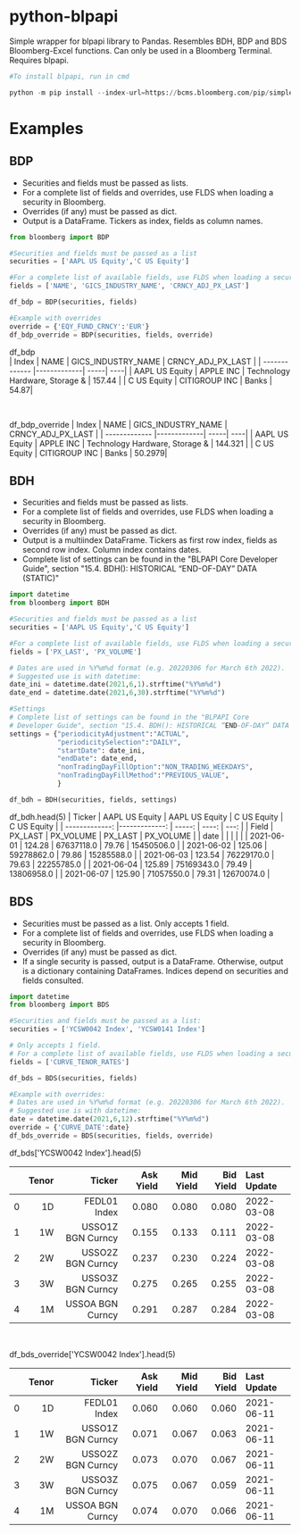 # python-blpapi

Simple wrapper for blpapi library to Pandas. Resembles BDH, BDP and BDS Bloomberg-Excel functions. Can only be used in a Bloomberg Terminal. Requires blpapi.

```python
#To install blpapi, run in cmd

python -m pip install --index-url=https://bcms.bloomberg.com/pip/simple/ blpapi
```


# Examples

## BDP
+ Securities and fields must be passed as lists.
+ For a complete list of fields and overrides, use FLDS when loading a security in Bloomberg.
+ Overrides (if any) must be passed as dict.
+ Output is a DataFrame. Tickers as index, fields as column names.


```python
from bloomberg import BDP

#Securities and fields must be passed as a list
securities = ['AAPL US Equity','C US Equity']

#For a complete list of available fields, use FLDS when loading a security in Bloomberg.
fields = ['NAME', 'GICS_INDUSTRY_NAME', 'CRNCY_ADJ_PX_LAST']

df_bdp = BDP(securities, fields)

#Example with overrides
override = {'EQY_FUND_CRNCY':'EUR'}
df_bdp_override = BDP(securities, fields, override)
```
df_bdp  
| Index          | NAME           | GICS_INDUSTRY_NAME  | CRNCY_ADJ_PX_LAST |
| -------------  |-------------| -----| ----|
| AAPL US Equity | APPLE INC        | Technology Hardware, Storage & | 157.44 |
| C US Equity    | CITIGROUP INC      |   Banks | 54.87|  

<br/>

df_bdp_override
| Index          | NAME           | GICS_INDUSTRY_NAME  | CRNCY_ADJ_PX_LAST |
| -------------  |-------------| -----| ----|
| AAPL US Equity | APPLE INC        | Technology Hardware, Storage & | 144.321 |
| C US Equity    | CITIGROUP INC      |   Banks | 50.2979| 


## BDH
+ Securities and fields must be passed as lists.
+ For a complete list of fields and overrides, use FLDS when loading a security in Bloomberg.
+ Overrides (if any) must be passed as dict.
+ Output is a multiindex DataFrame. Tickers as first row index, fields as second row index. Column index contains dates.
+ Complete list of settings can be found in the "BLPAPI Core Developer Guide", section "15.4. BDH(): HISTORICAL “END-OF-DAY” DATA (STATIC)"

```python
import datetime
from bloomberg import BDH

#Securities and fields must be passed as a list
securities = ['AAPL US Equity','C US Equity']

#For a complete list of available fields, use FLDS when loading a security in Bloomberg.
fields = ['PX_LAST', 'PX_VOLUME']

# Dates are used in %Y%m%d format (e.g. 20220306 for March 6th 2022).
# Suggested use is with datetime:
date_ini = datetime.date(2021,6,1).strftime("%Y%m%d")
date_end = datetime.date(2021,6,30).strftime("%Y%m%d")

#Settings
# Complete list of settings can be found in the "BLPAPI Core 
# Developer Guide", section "15.4. BDH(): HISTORICAL “END-OF-DAY” DATA (STATIC)"
settings = {"periodicityAdjustment":"ACTUAL",
            "periodicitySelection":"DAILY",
            "startDate": date_ini,
            "endDate": date_end,
            "nonTradingDayFillOption":"NON_TRADING_WEEKDAYS",
            "nonTradingDayFillMethod":"PREVIOUS_VALUE",
            } 

df_bdh = BDH(securities, fields, settings)
```

df_bdh.head(5)
| Ticker          | AAPL US Equity           | AAPL US Equity  | C US Equity | C US Equity |
| -------------:   |-------------:             | -----:           | ----:        |    ---:     |
| Field | PX_LAST        | PX_VOLUME | PX_LAST | PX_VOLUME |
| date  |                |           |         |           |
| 2021-06-01  |     124.28           |     67637118.0      |     79.76    |    15450506.0       |
| 2021-06-02  |     125.06           |     59278862.0      |     79.86    |    15285588.0       |
| 2021-06-03  |     123.54           |     76229170.0      |     79.63    |    22255785.0       |
| 2021-06-04  |     125.89           |     75169343.0      |     79.49    |    13806958.0       |
| 2021-06-07  |     125.90           |     71057550.0      |     79.31    |    12670074.0       |


## BDS
+ Securities must be passed as a list. Only accepts 1 field.
+ For a complete list of fields and overrides, use FLDS when loading a security in Bloomberg.
+ Overrides (if any) must be passed as dict.
+ If a single security is passed, output is a DataFrame. Otherwise, output is a dictionary containing DataFrames. Indices depend on securities and fields consulted.

```python
import datetime
from bloomberg import BDS

#Securities and fields must be passed as a list:
securities = ['YCSW0042 Index', 'YCSW0141 Index']

# Only accepts 1 field.
# For a complete list of available fields, use FLDS when loading a security in Bloomberg.
fields = ['CURVE_TENOR_RATES']

df_bds = BDS(securities, fields)

#Example with overrides:
# Dates are used in %Y%m%d format (e.g. 20220306 for March 6th 2022).
# Suggested use is with datetime:
date = datetime.date(2021,6,12).strftime("%Y%m%d")
override = {'CURVE_DATE':date}
df_bds_override = BDS(securities, fields, override) 
```
df_bds['YCSW0042 Index'].head(5)

|           | Tenor   | Ticker  | Ask Yield | Mid Yield | Bid Yield | Last Update |
| :-------------   |-------------:   | -----:           | ----:        |    ---:     | ---: | :--- | 
|0  |  1D    |   FEDL01 Index  |    0.080  |    0.080   |   0.080|  2022-03-08|
|1  |  1W | USSO1Z BGN Curncy |     0.155   |   0.133   |   0.111 | 2022-03-08|
|2  |  2W | USSO2Z BGN Curncy   |   0.237   |   0.230  |    0.224 | 2022-03-08|
|3  |  3W | USSO3Z BGN Curncy   |   0.275  |    0.265  |    0.255 | 2022-03-08|
|4  |  1M |  USSOA BGN Curncy   |   0.291 |     0.287  |    0.284|  2022-03-08|


<br/>

df_bds_override['YCSW0042 Index'].head(5)

|           | Tenor   | Ticker  | Ask Yield | Mid Yield | Bid Yield | Last Update |
| :-------------   |-------------:   | -----:           | ----:        |    ---:     | ---: | :--- | 
|0  |  1D |      FEDL01 Index    |  0.060    |  0.060   |   0.060 | 2021-06-11|
|1  |  1W | USSO1Z BGN Curncy    |  0.071    |  0.067   |   0.063 | 2021-06-11|
|2  |  2W | USSO2Z BGN Curncy    |  0.073    |  0.070   |   0.067 | 2021-06-11|
|3  |  3W | USSO3Z BGN Curncy    |  0.075     | 0.067   |   0.059 | 2021-06-11|
|4  |  1M |  USSOA BGN Curncy    |  0.074     | 0.070   |   0.066 | 2021-06-11|
